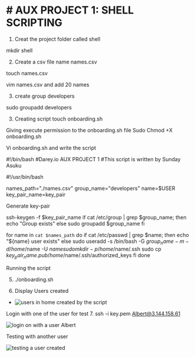 # #  AUX PROJECT 1: SHELL SCRIPTING

1. Creat the project folder called shell


mkdir shell


2. Create a csv file name names.csv

touch names.csv  

vim names.csv and add 20 names

3. create group developers
 
sudo groupadd developers

3. Creating script
touch onboarding.sh

Giving execute permission to the onboarding.sh  file
Sudo Chmod +X onboarding.sh


Vi onboarding.sh and write the script 

#!/bin/bash
#Darey.io AUX PROJECT 1
#This script is written by Sunday Asuku

#!/usr/bin/bash

names_path="./names.csv"
group_name="developers"
name=$USER
key_pair_name=key_pair

Generate key-pair

ssh-keygen -f $key_pair_name
if cat /etc/group | grep $group_name; then
echo "Group exists"
else
sudo groupadd $group_name
fi

for name in `cat $names_path`
do
  if cat /etc/passwd | grep $name; then
   echo "${name} user exists"
    else
        sudo useradd -s /bin/bash -G $group_name -m -d /home/$name -U $name
        sudo mkdir -p /home/$name/.ssh
        sudo cp ${key_pair_name}.pub /home/$name/.ssh/authorized_keys
fi
done

Running the script

5. ./onboarding.sh

6. Display Users created

- ![users in home created by the script](https://user-images.githubusercontent.com/92901887/178162441-787c75f3-a02b-49e8-bbb1-8d0d58d524b3.PNG)



Login with one of the user for test
7.  ssh -i key.pem Albert@3.144.158.61

![login on with a user Albert](https://user-images.githubusercontent.com/92901887/178162510-7b869bb3-59a6-4c6a-87b5-023ae1ffd439.PNG)

Testing with another user

![testing a user created](https://user-images.githubusercontent.com/92901887/178162532-948061e0-783a-47f6-abff-8b1c1a13fed9.PNG)

